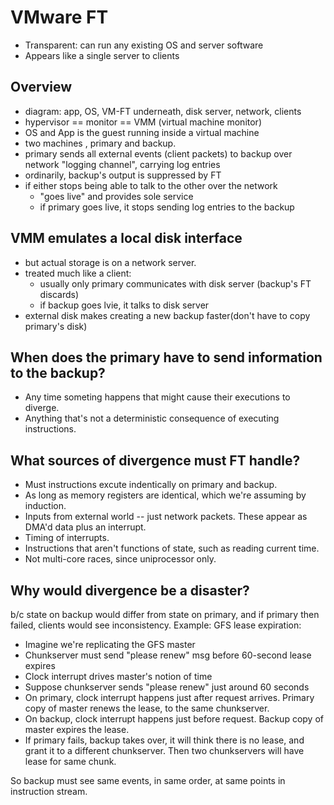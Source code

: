 # VMware FT

* Transparent: can run any existing OS and server software
* Appears like a single server to clients

## Overview

* diagram: app, OS, VM-FT underneath, disk server, network, clients
* hypervisor == monitor == VMM (virtual machine monitor)
* OS and App is the guest running inside a virtual machine
* two machines , primary and backup.
* primary sends all external events (client packets) to backup over network "logging channel", carrying log entries
* ordinarily, backup's output is suppressed by FT
* if either stops being able to talk to the other over the network
    * "goes live" and provides sole service
    * if primary goes live, it stops sending log entries to the backup

## VMM emulates a local disk interface

* but actual storage is on a network server.
* treated much like a client:
    * usually only primary communicates with disk server (backup's FT discards)
    * if backup goes lvie, it talks to disk server
* external disk makes creating a new backup faster(don't have to copy primary's disk)

## When does the primary have to send information to the backup?

* Any time someting happens that might cause their executions to diverge.
* Anything that's not a deterministic consequence  of executing instructions.

## What sources of divergence must FT handle?

* Must instructions excute indentically on primary and backup.
* As long as memory registers are identical,  which we're assuming by induction.
* Inputs from external world -- just network packets. These appear as DMA'd data plus an interrupt.
* Timing of interrupts.
* Instructions that aren't functions of state, such as reading current time.
* Not multi-core races, since uniprocessor only.

## Why would divergence be a disaster?

b/c state on backup would differ from state on primary, and if primary then failed, clients would see inconsistency. Example: GFS lease expiration: 

* Imagine we're replicating the GFS master
* Chunkserver must send "please renew" msg before 60-second lease expires
* Clock interrupt drives master's notion of time
* Suppose chunkserver sends "please renew" just around 60 seconds
* On primary, clock interrupt happens just after request arrives. Primary copy of master renews the lease, to the same chunkserver.
* On backup, clock interrupt happens just before request. Backup copy of master expires the lease.
* If primary fails, backup takes over, it will think there is no lease, and grant it to a different chunkserver. Then two chunkservers will have lease for same chunk.

So backup must see same events, in same order, at same points in instruction stream.